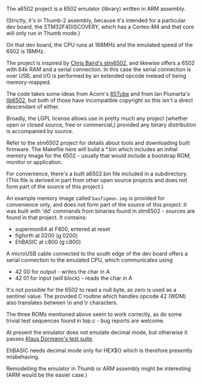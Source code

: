 The a6502 project is a 6502 emulator (library) written in ARM assembly.

(Strictly, it's in Thumb-2 assembly, because it's intended for a
particular dev board, the STM32F4DISCOVERY, which has a Cortex-M4
and that core will only run in Thumb mode.)

On that dev board, the CPU runs at 168MHz and the emulated speed of
the 6502 is 18MHz.

The project is inspired by [Chris Baird's stm6502](https://github.com/cjbaird/stm6502), and likewise offers
a 6502 with 64k RAM and a serial connection.  In this case the serial
connection is over USB, and I/O is performed by an extended opcode
instead of being memory-mapped.

The code takes some ideas from Acorn's [65Tube](http://www.chiark.greenend.org.uk/~theom/riscos/docs/RISCOS2/Emulate65.txt) and from Ian Piumarta's
[lib6502](http://www.piumarta.com/software/lib6502/), but both of those have incompatible copyright so this isn't a
direct descendant of either.

Broadly, the LGPL license allows use in pretty much any project
(whether open or closed source, free or commercial,) provided any
binary distribution is accompanied by source.

Refer to the stm6502 project for details about tools and downloading
built firmware.  The Makefile here will build a *.bin which includes
an initial memory image for the 6502 - usually that would include a
bootstrap ROM, monitor or application. 

For convenience, there's a built a6502.bin file included in a
subdirectory.  (This file is derived in part from other open source
projects and does not form part of the source of this project.)

An example memory image called `basfigmon.img` is provided for
convenience only, and does not form part of the source
of this project. It was built with 'dd' commands from binaries found
in stm6502 - sources are found in that project. It contains:
  - supermon64 at F800, entered at reset
  - figforth at 0200 (g 0200)
  - EhBASIC at c800 (g c800)

A microUSB cable connected to the south edge of the dev board offers
a serial connection to the emulated CPU, which communicates using
  - 42 00 for output - writes the char in A
  - 42 01 for input (will block) - reads the char in A

It's not possible for the 6502 to read a null byte, as zero is used as
a sentinel value.  The provided C routine which handles opcode 42
(WDM) also translates between \n and \r characters. 

The three ROMs mentioned above seem to work correctly, as do some
trivial test sequences found in top.c - bug reports are welcome.

At present the emulator does not emulate decimal mode, but otherwise
it passes [Klaus Dormann's test suite](http://forum.6502.org/viewtopic.php?f=2&t=2241).

EhBASIC needs decimal mode only for HEX$() which is therefore
presently misbehaving.

Remodelling the emulator in Thumb or ARM assembly might be interesting
(ARM would be the easier case.)